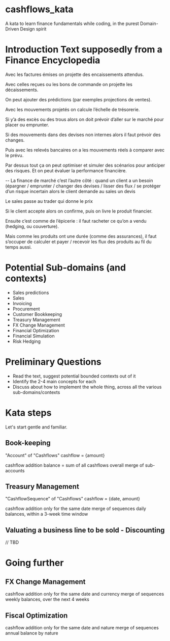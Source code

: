# cashflows_kata

A kata to learn finance fundamentals while coding, in the purest Domain-Driven Design spirit

# Introduction Text supposedly from a Finance Encyclopedia


Avec les factures émises on projette des encaissements attendus.

Avec celles reçues ou les bons de commande on projette les décaissements.

On peut ajouter des prédictions (par exemples projections de ventes).

Avec les mouvements projetés on calcule l’échelle de trésorerie.

Si y’a des excès ou des trous alors on doit prévoir d’aller sur le marché pour placer ou emprunter. 

Si des mouvements dans des devises non internes alors il faut prévoir des changes.

Puis avec les relevés bancaires on a les mouvements réels à comparer avec le prévu. 

Par dessus tout ça on peut optimiser et simuler des scénarios pour anticiper des risques. Et on peut évaluer la performance financière.

--
La finance de marché c’est l’autre côté : quand un client a un besoin (épargner / emprunter / changer des devises / lisser des flux / se protéger d’un risque incertain alors le client demande au sales un devis

Le sales passe au trader qui donne le prix

Si le client accepte alors on confirme, puis on livre le produit financier. 

Ensuite c’est comme de l’épicerie : il faut racheter ce qu’on a vendu (hedging, ou couverture). 

Mais comme les produits ont une durée (comme des assurances), il faut s’occuper de calculer et payer / recevoir les flux des produits au fil du temps aussi.


# Potential Sub-domains (and contexts)

- Sales predictions
- Sales
- Invoicing
- Procurement
- Customer Bookkeeping
- Treasury Management
- FX Change Management
- Financial Optimization
- Financial Simulation
- Risk Hedging


# Preliminary Questions

- Read the text, suggest potential bounded contexts out of it
- Identify the 2-4 main concepts for each
- Discuss about how to implement the whole thing, across all the various sub-domains/contexts  

# Kata steps

Let's start gentle and familiar.

## Book-keeping

"Account" of "Cashflows"
cashflow = {amount}

cashflow addition
balance = sum of all cashflows overall
merge of sub-accounts


## Treasury Management

"CashflowSequence" of "Cashflows"
cashflow = {date, amount}

cashflow addition only for the same date
merge of sequences
daily balances, within a 3-week time window


## Valuating a business line to be sold - Discounting 

// TBD


# Going further


## FX Change Management
 
cashflow addition only for the same date and currency
merge of sequences
weekly balances, over the next 4 weeks


## Fiscal Optimization

cashflow addition only for the same date and nature
merge of sequences
annual balance by nature

